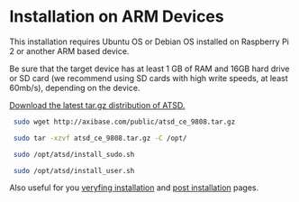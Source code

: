 # Installation on ARM Devices

This installation requires Ubuntu OS or Debian OS installed on Raspberry
Pi 2 or another ARM based device.

Be sure that the target device has at least 1 GB of RAM and 16GB hard
drive or SD card (we recommend using SD cards with high write speeds, at
least 60mb/s), depending on the device.

[Download the latest tar.gz distribution of
ATSD.](http://axibase.com/products/axibase-time-series-database/download-atsd/ "Download ATSD")

```sh
 sudo wget http://axibase.com/public/atsd_ce_9808.tar.gz                  
```

```sh
 sudo tar -xzvf atsd_ce_9808.tar.gz -C /opt/                              
```

```sh
 sudo /opt/atsd/install_sudo.sh                                           
```

```sh                    
 sudo /opt/atsd/install_user.sh                                           
```

Also useful for you [veryfing installation](veryfing-installation.md) and [post installation](post-installation.md) pages.